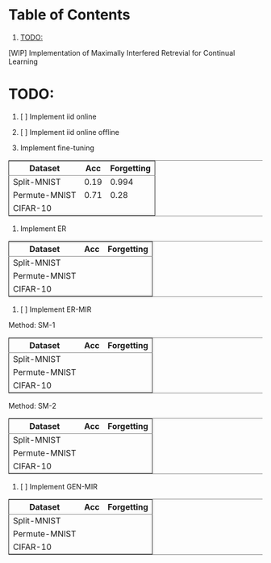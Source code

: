 
# Table of Contents

1.  [TODO:](#orge92fe77)

[WIP] Implementation of Maximally Interfered Retrevial for Continual Learning


<a id="orge92fe77"></a>

# TODO:

1.  [ ] Implement iid online
2.  [ ] Implement iid online offline

3.  Implement fine-tuning

<table border="2" cellspacing="0" cellpadding="6" rules="groups" frame="hsides">


<colgroup>
<col  class="org-left" />

<col  class="org-right" />

<col  class="org-right" />
</colgroup>
<thead>
<tr>
<th scope="col" class="org-left">Dataset</th>
<th scope="col" class="org-right">Acc</th>
<th scope="col" class="org-right">Forgetting</th>
</tr>
</thead>

<tbody>
<tr>
<td class="org-left">Split-MNIST</td>
<td class="org-right">0.19</td>
<td class="org-right">0.994</td>
</tr>


<tr>
<td class="org-left">Permute-MNIST</td>
<td class="org-right">0.71</td>
<td class="org-right">0.28</td>
</tr>


<tr>
<td class="org-left">CIFAR-10</td>
<td class="org-right">&#xa0;</td>
<td class="org-right">&#xa0;</td>
</tr>
</tbody>
</table>

1.  Implement ER

<table border="2" cellspacing="0" cellpadding="6" rules="groups" frame="hsides">


<colgroup>
<col  class="org-left" />

<col  class="org-left" />

<col  class="org-left" />
</colgroup>
<thead>
<tr>
<th scope="col" class="org-left">Dataset</th>
<th scope="col" class="org-left">Acc</th>
<th scope="col" class="org-left">Forgetting</th>
</tr>
</thead>

<tbody>
<tr>
<td class="org-left">Split-MNIST</td>
<td class="org-left">&#xa0;</td>
<td class="org-left">&#xa0;</td>
</tr>


<tr>
<td class="org-left">Permute-MNIST</td>
<td class="org-left">&#xa0;</td>
<td class="org-left">&#xa0;</td>
</tr>


<tr>
<td class="org-left">CIFAR-10</td>
<td class="org-left">&#xa0;</td>
<td class="org-left">&#xa0;</td>
</tr>
</tbody>
</table>

1.  [ ] Implement ER-MIR

Method: SM-1

<table border="2" cellspacing="0" cellpadding="6" rules="groups" frame="hsides">


<colgroup>
<col  class="org-left" />

<col  class="org-left" />

<col  class="org-left" />
</colgroup>
<thead>
<tr>
<th scope="col" class="org-left">Dataset</th>
<th scope="col" class="org-left">Acc</th>
<th scope="col" class="org-left">Forgetting</th>
</tr>
</thead>

<tbody>
<tr>
<td class="org-left">Split-MNIST</td>
<td class="org-left">&#xa0;</td>
<td class="org-left">&#xa0;</td>
</tr>


<tr>
<td class="org-left">Permute-MNIST</td>
<td class="org-left">&#xa0;</td>
<td class="org-left">&#xa0;</td>
</tr>


<tr>
<td class="org-left">CIFAR-10</td>
<td class="org-left">&#xa0;</td>
<td class="org-left">&#xa0;</td>
</tr>
</tbody>
</table>

Method: SM-2

<table border="2" cellspacing="0" cellpadding="6" rules="groups" frame="hsides">


<colgroup>
<col  class="org-left" />

<col  class="org-left" />

<col  class="org-left" />
</colgroup>
<thead>
<tr>
<th scope="col" class="org-left">Dataset</th>
<th scope="col" class="org-left">Acc</th>
<th scope="col" class="org-left">Forgetting</th>
</tr>
</thead>

<tbody>
<tr>
<td class="org-left">Split-MNIST</td>
<td class="org-left">&#xa0;</td>
<td class="org-left">&#xa0;</td>
</tr>


<tr>
<td class="org-left">Permute-MNIST</td>
<td class="org-left">&#xa0;</td>
<td class="org-left">&#xa0;</td>
</tr>


<tr>
<td class="org-left">CIFAR-10</td>
<td class="org-left">&#xa0;</td>
<td class="org-left">&#xa0;</td>
</tr>
</tbody>
</table>

1.  [ ] Implement GEN-MIR

<table border="2" cellspacing="0" cellpadding="6" rules="groups" frame="hsides">


<colgroup>
<col  class="org-left" />

<col  class="org-left" />

<col  class="org-left" />
</colgroup>
<thead>
<tr>
<th scope="col" class="org-left">Dataset</th>
<th scope="col" class="org-left">Acc</th>
<th scope="col" class="org-left">Forgetting</th>
</tr>
</thead>

<tbody>
<tr>
<td class="org-left">Split-MNIST</td>
<td class="org-left">&#xa0;</td>
<td class="org-left">&#xa0;</td>
</tr>


<tr>
<td class="org-left">Permute-MNIST</td>
<td class="org-left">&#xa0;</td>
<td class="org-left">&#xa0;</td>
</tr>


<tr>
<td class="org-left">CIFAR-10</td>
<td class="org-left">&#xa0;</td>
<td class="org-left">&#xa0;</td>
</tr>
</tbody>
</table>

